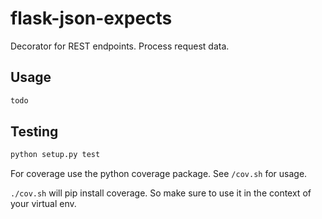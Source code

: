 # flask-json-expects
Decorator for REST endpoints. Process request data.

## Usage

```python 
todo
```

## Testing

```python
python setup.py test
```

For coverage use the python coverage package. See ```/cov.sh``` for usage. 

```./cov.sh``` will pip install coverage. So make sure to use it in the context of your virtual env.
